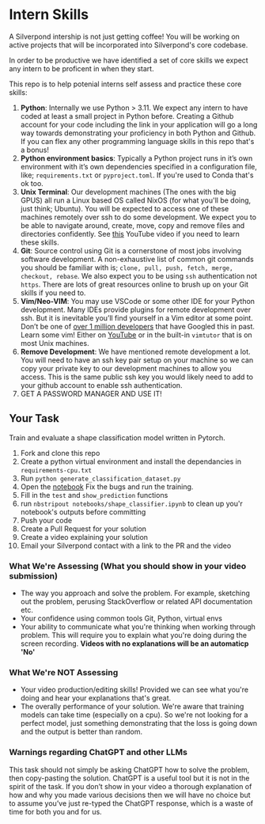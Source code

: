# Intern Skills

A Silverpond intership is not just getting coffee! You will be working
on active projects that will be incorporated into Silverpond's core codebase.

In order to be productive we have identified a set of core skills we
expect any intern to be proficent in when they start.

This repo is to help potenial interns self assess and practice these
core skills:

  1. **Python**: Internally we use Python > 3.11. We expect any intern to have coded at least a small project in Python before. Creating a Github account for your code including the link in your application will go a long way towards demonstrating your proficiency in both Python and Github. If you can flex any other programming language skills in this repo that's a bonus!
  2. **Python environment basics**: Typically a Python project runs in it’s own environment with it’s own dependencies specified in a configuration file, like; `requirements.txt` or `pyproject.toml`. If you're used to Conda that's ok too.
  3. **Unix Terminal**: Our development machines (The ones with the big GPUS) all run a Linux based OS called NixOS (for what you'll be doing, just think; Ubuntu). You will be expected to access one of these machines remotely over ssh to do some development. We expect you to be able to navigate around, create, move, copy and remove files and directories confidently. See [this](https://www.youtube.com/watch?v=5jIIOkA0NpI&list=PLKp3X-578hN99d7bj6EU-AnGyAE6Fdc6R&index=2) YouTube video if you need to learn these skills.
  4. **Git**: Source control using Git is a cornerstone of most jobs involving software development. A non-exhaustive list of common git commands you should be familiar with is; `clone, pull, push, fetch, merge, checkout, rebase`. We also expect you to be using `ssh` authentication not `https`. There are lots of great resources online to brush up on your Git skills if you need to.
  5. **Vim/Neo-VIM**:  You may use VSCode or some other IDE for your Python development. Many IDEs provide plugins for remote development over ssh. But it is inevitable you’ll find yourself in a Vim editor at some point. Don’t be one of [over 1 million developers](https://stackoverflow.blog/2017/05/23/stack-overflow-helping-one-million-developers-exit-vim/) that have Googled this in past. Learn some vim! Either on [YouTube](https://www.youtube.com/watch?v=IiwGbcd8S7I) or in the built-in `vimtutor` that is on most Unix machines.
  6. **Remove Development**: We have mentioned remote development a lot. You will need to have an ssh key pair setup on your machine so we can copy your private key to our development machines to allow you access. This is the same public ssh key you would likely need to add to your github account to enable ssh authentication.
  7. GET A PASSWORD MANAGER AND USE IT!

## Your Task

Train and evaluate a shape classification model written in Pytorch.

   1. Fork and clone this repo
   2. Create a python virtual environment and install the dependancies in `requirements-cpu.txt`
   3. Run `python generate_classification_dataset.py`
   4. Open the [notebook](notebooks/shape_classifier.ipynb) Fix the bugs and run the training.
   5. Fill in the `test` and `show_prediction` functions
   6. run `nbstripout notebooks/shape_classifier.ipynb` to clean up you'r notebook's outputs before committing 
   7. Push your code
   8. Create a Pull Request for your solution
   9. Create a video explaining your solution 
  10. Email your Silverpond contact with a link to the PR and the video

### What We're Assessing (What you should show in your video submission)

  - The way you approach and solve the problem. For example, sketching out the 
  problem, perusing StackOverflow or related API documentation etc. 
  - Your confidence using common tools Git, Python, virtual envs
  - Your ability to communicate what you're thinking when working through 
  problem. This will require you to explain what you're doing during the 
  screen recording. **Videos with no explanations will be an automaticp 'No'**

### What We're NOT Assessing

  - Your video production/editing skills! Provided we can see what you're doing 
  and hear your explanations that's great.
  - The overally performance of your solution. We're aware that training models can take time (especially 
  on a cpu). So we're not looking for a perfect model, just something demonstrating that
  the loss is going down and the output is better than random.

### Warnings regarding ChatGPT and other LLMs

This task should not simply be asking ChatGPT how to solve the problem, then 
copy-pasting the solution. ChatGPT is a useful tool but it is not in the spirit 
of the task. If you don’t show in your video a thorough explanation of how and 
why you made various decisions then we will have no choice but to assume you’ve 
just re-typed the ChatGPT response, which is a waste of time for both you and 
for us. 



